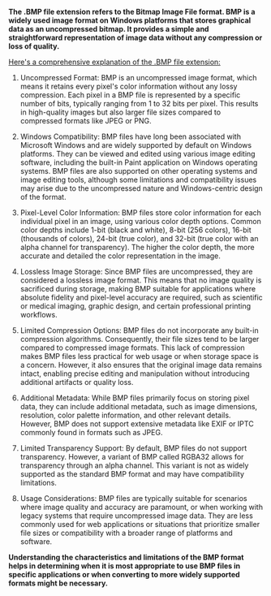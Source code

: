 **The .BMP file extension refers to the Bitmap Image File format. BMP is a widely used image format on Windows platforms that stores graphical data as an uncompressed bitmap. It provides a simple and straightforward representation of image data without any compression or loss of quality.**

<ins>Here's a comprehensive explanation of the .BMP file extension:</ins>

1. Uncompressed Format: BMP is an uncompressed image format, which means it retains every pixel's color information without any lossy compression. Each pixel in a BMP file is represented by a specific number of bits, typically ranging from 1 to 32 bits per pixel. This results in high-quality images but also larger file sizes compared to compressed formats like JPEG or PNG.

2. Windows Compatibility: BMP files have long been associated with Microsoft Windows and are widely supported by default on Windows platforms. They can be viewed and edited using various image editing software, including the built-in Paint application on Windows operating systems. BMP files are also supported on other operating systems and image editing tools, although some limitations and compatibility issues may arise due to the uncompressed nature and Windows-centric design of the format.

3. Pixel-Level Color Information: BMP files store color information for each individual pixel in an image, using various color depth options. Common color depths include 1-bit (black and white), 8-bit (256 colors), 16-bit (thousands of colors), 24-bit (true color), and 32-bit (true color with an alpha channel for transparency). The higher the color depth, the more accurate and detailed the color representation in the image.

4. Lossless Image Storage: Since BMP files are uncompressed, they are considered a lossless image format. This means that no image quality is sacrificed during storage, making BMP suitable for applications where absolute fidelity and pixel-level accuracy are required, such as scientific or medical imaging, graphic design, and certain professional printing workflows.

5. Limited Compression Options: BMP files do not incorporate any built-in compression algorithms. Consequently, their file sizes tend to be larger compared to compressed image formats. This lack of compression makes BMP files less practical for web usage or when storage space is a concern. However, it also ensures that the original image data remains intact, enabling precise editing and manipulation without introducing additional artifacts or quality loss.

6. Additional Metadata: While BMP files primarily focus on storing pixel data, they can include additional metadata, such as image dimensions, resolution, color palette information, and other relevant details. However, BMP does not support extensive metadata like EXIF or IPTC commonly found in formats such as JPEG.

7. Limited Transparency Support: By default, BMP files do not support transparency. However, a variant of BMP called RGBA32 allows for transparency through an alpha channel. This variant is not as widely supported as the standard BMP format and may have compatibility limitations.

8. Usage Considerations: BMP files are typically suitable for scenarios where image quality and accuracy are paramount, or when working with legacy systems that require uncompressed image data. They are less commonly used for web applications or situations that prioritize smaller file sizes or compatibility with a broader range of platforms and software.

**Understanding the characteristics and limitations of the BMP format helps in determining when it is most appropriate to use BMP files in specific applications or when converting to more widely supported formats might be necessary.**
